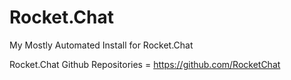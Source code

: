 # Rocket.Chat
My Mostly Automated Install for Rocket.Chat

Rocket.Chat Github Repositories = https://github.com/RocketChat
